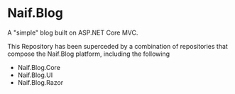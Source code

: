 # Naif.Blog
A "simple" blog built on ASP.NET Core MVC.

This Repository has been superceded by a combination of repositories that compose the Naif.Blog platform, including the following
* Naif.Blog.Core
* Naif.Blog.UI
* Naif.Blog.Razor
